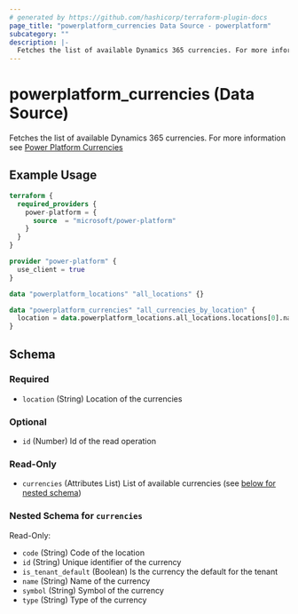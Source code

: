 ```yaml
---
# generated by https://github.com/hashicorp/terraform-plugin-docs
page_title: "powerplatform_currencies Data Source - powerplatform"
subcategory: ""
description: |-
  Fetches the list of available Dynamics 365 currencies. For more information see Power Platform Currencies https://learn.microsoft.com/en-us/power-platform/admin/manage-transactions-with-multiple-currencies
---
```


# powerplatform_currencies (Data Source)

Fetches the list of available Dynamics 365 currencies. For more information see [Power Platform Currencies](https://learn.microsoft.com/en-us/power-platform/admin/manage-transactions-with-multiple-currencies)

## Example Usage

```terraform
terraform {
  required_providers {
    power-platform = {
      source  = "microsoft/power-platform"
    }
  }
}

provider "power-platform" {
  use_client = true
}

data "powerplatform_locations" "all_locations" {}

data "powerplatform_currencies" "all_currencies_by_location" {
  location = data.powerplatform_locations.all_locations.locations[0].name
}
```

<!-- schema generated by tfplugindocs -->
## Schema

### Required

- `location` (String) Location of the currencies

### Optional

- `id` (Number) Id of the read operation

### Read-Only

- `currencies` (Attributes List) List of available currencies (see [below for nested schema](#nestedatt--currencies))

<a id="nestedatt--currencies"></a>
### Nested Schema for `currencies`

Read-Only:

- `code` (String) Code of the location
- `id` (String) Unique identifier of the currency
- `is_tenant_default` (Boolean) Is the currency the default for the tenant
- `name` (String) Name of the currency
- `symbol` (String) Symbol of the currency
- `type` (String) Type of the currency
